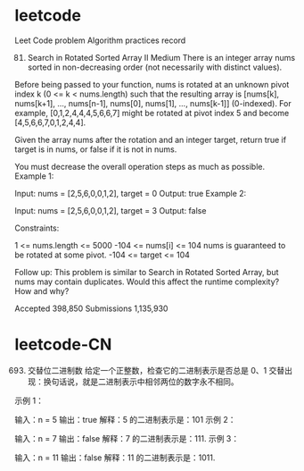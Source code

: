 # leetcode
Leet Code problem Algorithm practices record

81. Search in Rotated Sorted Array II
Medium
There is an integer array nums sorted in non-decreasing order (not necessarily with distinct values).

Before being passed to your function, nums is rotated at an unknown pivot index k (0 <= k < nums.length) such that the resulting array is [nums[k], nums[k+1], ..., nums[n-1], nums[0], nums[1], ..., nums[k-1]] (0-indexed). For example, [0,1,2,4,4,4,5,6,6,7] might be rotated at pivot index 5 and become [4,5,6,6,7,0,1,2,4,4].

Given the array nums after the rotation and an integer target, return true if target is in nums, or false if it is not in nums.

You must decrease the overall operation steps as much as possible.
Example 1:

Input: nums = [2,5,6,0,0,1,2], target = 0
Output: true
Example 2:

Input: nums = [2,5,6,0,0,1,2], target = 3
Output: false
 

Constraints:

1 <= nums.length <= 5000
-104 <= nums[i] <= 104
nums is guaranteed to be rotated at some pivot.
-104 <= target <= 104
 

Follow up: This problem is similar to Search in Rotated Sorted Array, but nums may contain duplicates. Would this affect the runtime complexity? How and why?

Accepted
398,850
Submissions
1,135,930

# leetcode-CN
693. 交替位二进制数
给定一个正整数，检查它的二进制表示是否总是 0、1 交替出现：换句话说，就是二进制表示中相邻两位的数字永不相同。

示例 1：

输入：n = 5
输出：true
解释：5 的二进制表示是：101
示例 2：

输入：n = 7
输出：false
解释：7 的二进制表示是：111.
示例 3：

输入：n = 11
输出：false
解释：11 的二进制表示是：1011.
